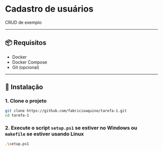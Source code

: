 
# Cadastro de usuários

CRUD de exemplo

---

## 📦 Requisitos

- Docker
- Docker Compose
- Git (opcional)

---

## 🚀 Instalação

### 1. Clone o projeto

```bash
git clone https://github.com/fabricioaquino/tarefa-1.git
cd tarefa-1
```

### 2. Execute o script `setup.ps1` se estiver no Windows ou `makefile` se estiver usando Linux

```bash
.\setup.ps1
```
